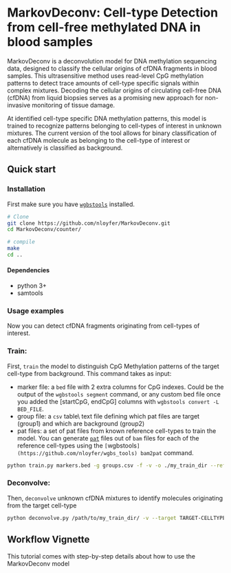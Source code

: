 # MarkovDeconv: Cell-type Detection from cell-free methylated DNA in blood samples

MarkovDeconv is a deconvolution model for DNA methylation sequencing data, designed to classify the cellular origins of cfDNA fragments in blood samples. This ultrasensitive method uses read-level CpG methylation patterns to detect trace amounts of cell-type specific signals within complex mixtures. Decoding the cellular origins of circulating cell-free DNA (cfDNA) from liquid biopsies serves as a promising new approach for non-invasive monitoring of tissue damage. 

At identified cell-type specific DNA methylation patterns, this model is trained to recognize patterns belonging to cell-types of interest in unknown mixtures. The current version of the tool allows for binary classification of each cfDNA molecule as belonging to the cell-type of interest or alternatively is classified as background.


## Quick start
### Installation

First make sure you have [`wgbstools`](https://github.com/nloyfer/wgbs_tools) installed.

```bash
# Clone
git clone https://github.com/nloyfer/MarkovDeconv.git
cd MarkovDeconv/counter/

# compile
make
cd ..
```

#### Dependencies
- python 3+
- samtools

### Usage examples

Now you can detect cfDNA fragments originating from cell-types of interest. 

### Train:
First, `train` the model to distinguish CpG Methylation patterns of the target cell-type from background. 
This command takes as input:
- marker file: a `bed` file with 2 extra columns for CpG indexes. Could be the output of the `wgbstools segment` command, or any custom bed file once you added the [startCpG, endCpG] columns with `wgbstools convert -L BED_FILE`.
- group file: a `csv` table\ text file defining which pat files are target (group1) and which are background (group2)
- pat files: a set of pat files from known reference cell-types to train the model. You can generate [`pat`](https://github.com/nloyfer/wgbs_tools/docs/pat_format.md) files out of `bam` files for each of the reference cell-types using the `[`wgbstools`](https://github.com/nloyfer/wgbs_tools) bam2pat` command.

```bash
python train.py markers.bed -g groups.csv -f -v -o ./my_train_dir --reference_data /path/to/reference/gDNA/files/*pat.gz
```

### Deconvolve:
Then, `deconvolve` unknown cfDNA mixtures to identify molecules originating from the target cell-type 

```bash
python deconvolve.py /path/to/my_train_dir/ -v --target TARGET-CELLTYPE --pats /path/to/test/cfDNA/files/*pat.gz
```



## Workflow Vignette
This tutorial comes with step-by-step details about how to use the MarkovDeconv model


